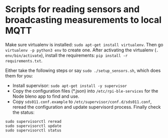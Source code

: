 # Scripts for reading sensors and broadcasting measurements to local MQTT

Make sure virtualenv is installed: `sudo apt-get install virtualenv`. Then go `virtualenv -p python3 env` to create one. After activating the virtualenv (`. env/bin/activate`), install the requirements: `pip install -r requirements.txt`.

Either take the following steps or say `sudo ./setup_sensors.sh`, which does them for you:

- Install supervisor: `sudo apt-get install -y supervisor`
- Copy the configuration files (*.json) into `/etc/rpi-ble-services` for the Node bleno app to find and use.
- Copy `sds011.conf.example` to `/etc/supervisor/conf.d/sds011.conf`, reread the configuration and update supervisord process. Finally check the status:

```
sudo supervisorctl reread
sudo supervisorctl update
sudo supervisorctl status
```
